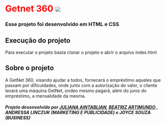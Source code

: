 # <span style="color:red;"> <b> Getnet 360 </b><img   src="./assets/images/favicon.ico"> 


### Esse projeto foi desenvolvido em HTML e CSS



##  <b>Execução do projeto </b>

Para executar o projeto basta clonar o projeto e abrir o arquivo index.html



##  <b>Sobre o projeto </b>


A GetNet 360, visando ajudar a todos, fornecerá o empréstimo aqueles que passam por dificuldades, onde junto com a
autorização do valor, o cliente levará uma máquina GetNet, ondeo mesmo pagará, além do juros do empréstimo, a mensalidade da mesma.



#####  Projeto desenvolvido por [JULIANA AINTABLIAN](https://github.com/JuAintablian), [BEATRIZ ARTIMUNDO](https://github.com/beatrizartimundo) , ANDRESSA LINCZUK (MARKETING E PUBLICIDADE) e JOYCE SOUZA (BUSINESS)


